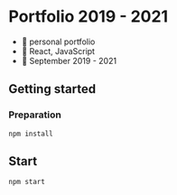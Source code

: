 # Portfolio 2019 - 2021
   - :mega: personal portfolio
   - :wrench: React, JavaScript
   - :date: September 2019 - 2021
   
   
## Getting started

### Preparation

```
npm install
```

## Start

```
npm start
```
